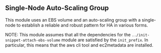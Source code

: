 ## Single-Node Auto-Scaling Group

This module uses an EBS volume and an auto-scaling group with a single-node
to establish a reliable and robust pattern for HA in various forms.

NOTE: This module assumes that all the dependencies for the
`../init-snippet-attach-ebs-volume` module are satisfied
by the `init_prefix`.
In particular, this means that the aws cli tool and ec2metadata are installed.

